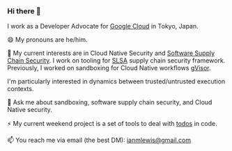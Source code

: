 <!-- markdownlint-disable MD041 -->

### Hi there 👋

<!-- markdownlint-enable MD041 -->

I work as a Developer Advocate for [Google Cloud](https://cloud.google.com/) in Tokyo, Japan.

😄 My pronouns are he/him.

🔭 My current interests are in Cloud Native Security and [Software Supply Chain
Security](https://en.wikipedia.org/wiki/Software_supply_chain). I work on
tooling for [SLSA](https://slsa.dev/) supply chain security framework.
Previously, I worked on sandboxing for Cloud Native workflows
[gVisor](https://gvisor.dev/).

I'm particularly interested in dynamics between trusted/untrusted execution
contexts.

💬 Ask me about sandboxing, software supply chain security, and Cloud Native
security.

⚡ My current weekend project is a set of tools to deal with
[todos](https://github.com/ianlewis/todos) in code.

📫 You reach me via email (the best DM): ianmlewis@gmail.com

